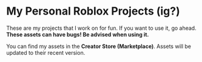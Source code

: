# My Personal Roblox Projects (ig?)

These are my projects that I work on for fun. If you want to use it, go ahead.\
**These assets can have bugs! Be advised when using it.**

You can find my assets in the **Creator Store (Marketplace)**.
Assets will be updated to their recent version.
